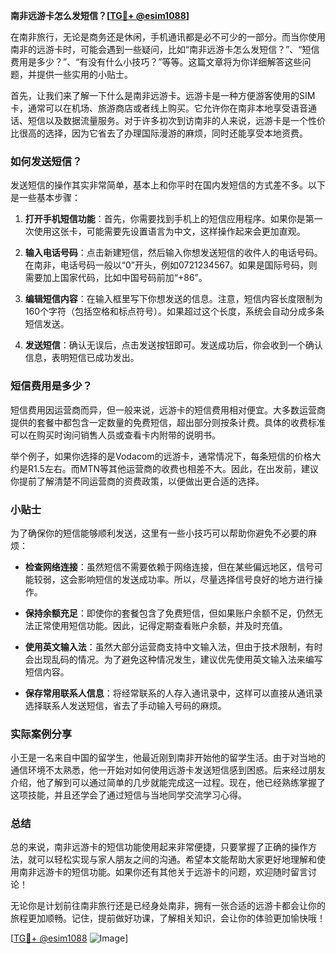 **南非远游卡怎么发短信？[[TG💪+ @esim1088](https://t.me/s/esim1088)]**

在南非旅行，无论是商务还是休闲，手机通讯都是必不可少的一部分。而当你使用南非的远游卡时，可能会遇到一些疑问，比如“南非远游卡怎么发短信？”、“短信费用是多少？”、“有没有什么小技巧？”等等。这篇文章将为你详细解答这些问题，并提供一些实用的小贴士。

首先，让我们来了解一下什么是南非远游卡。远游卡是一种方便游客使用的SIM卡，通常可以在机场、旅游商店或者线上购买。它允许你在南非本地享受语音通话、短信以及数据流量服务。对于许多初次到访南非的人来说，远游卡是一个性价比很高的选择，因为它省去了办理国际漫游的麻烦，同时还能享受本地资费。

### 如何发送短信？

发送短信的操作其实非常简单，基本上和你平时在国内发短信的方式差不多。以下是一些基本步骤：

1. **打开手机短信功能**：首先，你需要找到手机上的短信应用程序。如果你是第一次使用这张卡，可能需要先设置语言为中文，这样操作起来会更加直观。

2. **输入电话号码**：点击新建短信，然后输入你想发送短信的收件人的电话号码。在南非，电话号码一般以“0”开头，例如0721234567。如果是国际号码，则需要加上国家代码，比如中国号码前加“+86”。

3. **编辑短信内容**：在输入框里写下你想发送的信息。注意，短信内容长度限制为160个字符（包括空格和标点符号）。如果超过这个长度，系统会自动分成多条短信发送。

4. **发送短信**：确认无误后，点击发送按钮即可。发送成功后，你会收到一个确认信息，表明短信已成功发出。

### 短信费用是多少？

短信费用因运营商而异，但一般来说，远游卡的短信费用相对便宜。大多数运营商提供的套餐中都包含一定数量的免费短信，超出部分则按条计费。具体的收费标准可以在购买时询问销售人员或查看卡内附带的说明书。

举个例子，如果你选择的是Vodacom的远游卡，通常情况下，每条短信的价格大约是R1.5左右。而MTN等其他运营商的收费也相差不大。因此，在出发前，建议你提前了解清楚不同运营商的资费政策，以便做出更合适的选择。

### 小贴士

为了确保你的短信能够顺利发送，这里有一些小技巧可以帮助你避免不必要的麻烦：

- **检查网络连接**：虽然短信不需要依赖于网络连接，但在某些偏远地区，信号可能较弱，这会影响短信的发送成功率。所以，尽量选择信号良好的地方进行操作。
  
- **保持余额充足**：即使你的套餐包含了免费短信，但如果账户余额不足，仍然无法正常使用短信功能。因此，记得定期查看账户余额，并及时充值。

- **使用英文输入法**：虽然大部分运营商支持中文输入法，但由于技术限制，有时会出现乱码的情况。为了避免这种情况发生，建议优先使用英文输入法来编写短信内容。

- **保存常用联系人信息**：将经常联系的人存入通讯录中，这样可以直接从通讯录选择联系人发送短信，省去了手动输入号码的麻烦。

### 实际案例分享

小王是一名来自中国的留学生，他最近刚到南非开始他的留学生活。由于对当地的通信环境不太熟悉，他一开始对如何使用远游卡发送短信感到困惑。后来经过朋友介绍，他了解到可以通过简单的几步就能完成这一过程。现在，他已经熟练掌握了这项技能，并且还学会了通过短信与当地同学交流学习心得。

### 总结

总的来说，南非远游卡的短信功能使用起来非常便捷，只要掌握了正确的操作方法，就可以轻松实现与家人朋友之间的沟通。希望本文能帮助大家更好地理解和使用南非远游卡的短信功能。如果你还有其他关于远游卡的问题，欢迎随时留言讨论！

无论你是计划前往南非旅行还是已经身处南非，拥有一张合适的远游卡都会让你的旅程更加顺畅。记住，提前做好功课，了解相关知识，会让你的体验更加愉快哦！

[[TG💪+ @esim1088](https://t.me/s/esim1088) ![Image](https://i.postimg.cc/4NQfJmqS/Snipaste-2025-05-13-00-14-12.png)]